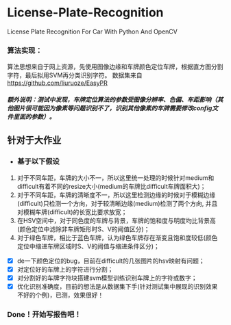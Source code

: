 # License-Plate-Recognition
License Plate Recognition For Car With Python And OpenCV

### 算法实现：
算法思想来自于网上资源，先使用图像边缘和车牌颜色定位车牌，根据直方图分割字符，最后拟用SVM再分类识别字符。
数据集来自 https://github.com/liuruoze/EasyPR

##### 额外说明：测试中发现，车牌定位算法的参数受图像分辨率、色偏、车距影响（其他图片很可能因为像素等问题识别不了，识别其他像素的车牌需要修改config文件里面的参数）。
## 针对于大作业

- ### 基于以下假设

1. 对于不同车距，车牌的大小不一，所以这里统一处理的时候针对medium和difficult有着不同的resize大小(medium的车牌比difficult车牌面积大)；
2. 对于不同车距，车牌的清晰度不一，所以这里检测边缘的时候对于模糊边缘(difficult)只检测一个方向，对于较清晰边缘(medium)检测了两个方向, 并且对模糊车牌(difficult)的长宽比要求放宽；
3. 在HSV空间中，对于同色度的车牌与背景，车牌的饱和度与明度均比背景高(颜色定位中滤除非车牌矩形时S、V的阈值区分)；
4. 对于绿色车牌，相比于蓝色车牌，认为绿色车牌存在渐变且饱和度较低(颜色定位中缩进车牌区域时S、V的阈值与缩进条件区分)；

- [x] de一下颜色定位的bug，目前在difficult的几张图片的hsv映射有问题；
- [x] 对定位好的车牌上的字符进行分割；
- [x] 对分割好的车牌字符块搭建svm模型训练识别车牌上的字符或数字；
- [x] 优化识别准确度，目前的想法是从数据集下手(针对测试集中展现的识别效果不好的个例)，已测，效果很好！

### Done！开始写报告吧！
